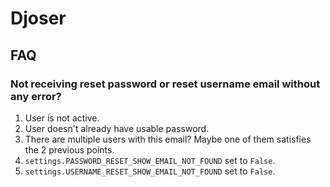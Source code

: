 # Djoser

## FAQ

### Not receiving reset password or reset username email without any error?
1. User is not active.
1. User doesn't already have usable password.
1. There are multiple users with this email? Maybe one of them satisfies the 2 previous points.
1. `settings.PASSWORD_RESET_SHOW_EMAIL_NOT_FOUND` set to `False`.
1. `settings.USERNAME_RESET_SHOW_EMAIL_NOT_FOUND` set to `False`.
